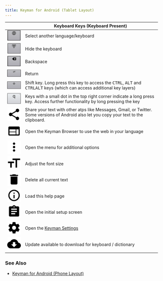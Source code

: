 ```yaml
---
title: Keyman for Android (Tablet Layout)
---
```


|   | Keyboard Keys (Keyboard Present) |
|---|---|
| ![](../android_images/globe-at.png) | Select another language/keyboard |
| ![](../android_images/hide-keyboard-at.png) | Hide the keyboard |
| ![](../android_images/backspace-at.png) | Backspace |
| ![](../android_images/return-at.png) | Return |
| ![](../android_images/shift-at.png) | Shift key. Long press this key to access the <kbd>CTRL</kbd>, <kbd>ALT</kbd> and <kbd>CTRL</kbd><kbd>ALT</kbd> keys (which can access additional key layers) |
| ![](../android_images/touch-hold-at.png) | Keys with a small dot in the top right corner indicate a long press key. Access further functionality by long pressing the key |
| ![](../android_images/share-a.png) | Share your text with other atps like Messages, Gmail, or Twitter. Some versions of Android also let you copy your text to the clipboard. |
| ![](../android_images/browser-a.png) | Open the Keyman Browser to use the web in your language |
| ![](../android_images/menu-icon-a.png) | Open the menu for additional options |
| ![](../android_images/font-size-a.png) | Adjust the font size |
| ![](../android_images/delete-a.png) | Delete all current text |
| ![](../android_images/info-a.png) | Load this help page |
| ![](../android_images/get-started-a.png) | Open the initial setup screen |
| ![](../android_images/settings-a.png) | Open the [Keyman Settings](../basic/config/) |
| ![](../android_images/ic_cloud_download.png) | Update available to download for keyboard / dictionary |

### See Also
* [Keyman for Android (Phone Layout)](menu-phone)